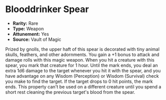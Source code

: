 # Blooddrinker Spear

- **Rarity:** Rare
- **Type:** Weapon
- **Attunement:** Yes
- **Source:** Vault of Magic

Prized by gnolls, the upper haft of this spear is decorated with tiny animal skulls, feathers, and other adornments. You gain a +1 bonus to attack and damage rolls with this magic weapon. When you hit a creature with this spear, you mark that creature for 1 hour. Until the mark ends, you deal an extra 1d6 damage to the target whenever you hit it with the spear, and you have advantage on any Wisdom (Perception) or Wisdom (Survival) check you make to find the target. If the target drops to 0 hit points, the mark ends. This property can't be used on a different creature until you spend a short rest cleaning the previous target's blood from the spear.
